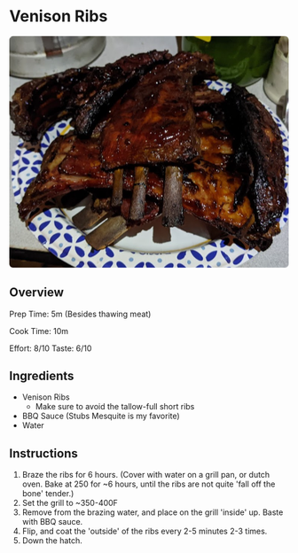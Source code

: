 # Venison Ribs
![](2020-12.05-venison-ribs_images/05fc4b67.png)

## Overview
Prep Time: 5m (Besides thawing meat)

Cook Time: 10m

Effort: 8/10
Taste: 6/10

## Ingredients

- Venison Ribs
    - Make sure to avoid the tallow-full short ribs
- BBQ Sauce (Stubs Mesquite is my favorite)
- Water

## Instructions

1. Braze the ribs for 6 hours. (Cover with water on a grill pan, or dutch oven. Bake at 250 for ~6 hours, until the ribs are not quite 'fall off the bone' tender.)
1. Set the grill to ~350-400F
1. Remove from the brazing water, and place on the grill 'inside' up. Baste with BBQ sauce.
1. Flip, and coat the 'outside' of the ribs every 2-5 minutes 2-3 times.
1. Down the hatch.